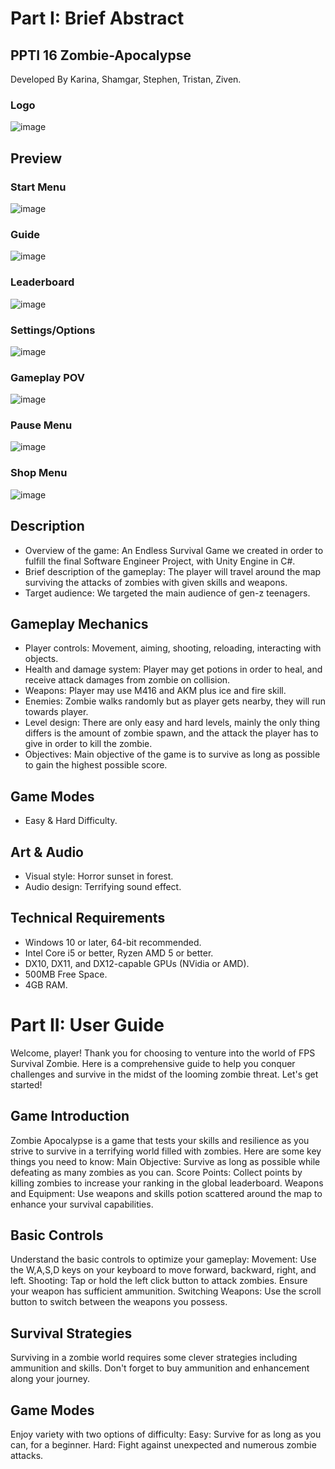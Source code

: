 # Part I: Brief Abstract
## PPTI 16 Zombie-Apocalypse 
Developed By Karina, Shamgar, Stephen, Tristan, Ziven.

### Logo
![image](https://github.com/ZivFerdinand/Zombie-Apocalypse-Unity/blob/main/Assets/Resources/Sprites/GameLogoFinal.png)

## Preview
### Start Menu
![image](https://github.com/ZivFerdinand/Zombie-Apocalypse-Unity/blob/main/README-img/messageImage_1710164574777.jpg)

### Guide
![image](https://github.com/ZivFerdinand/Zombie-Apocalypse-Unity/blob/main/README-img/messageImage_1710164671437.jpg)

### Leaderboard
![image](https://github.com/ZivFerdinand/Zombie-Apocalypse-Unity/blob/main/README-img/messageImage_1710164715597.jpg)

### Settings/Options
![image](https://github.com/ZivFerdinand/Zombie-Apocalypse-Unity/blob/main/README-img/messageImage_1710164750417.jpg)

### Gameplay POV
![image](https://github.com/ZivFerdinand/Zombie-Apocalypse-Unity/blob/main/README-img/messageImage_1710164781166.jpg)

### Pause Menu
![image](https://github.com/ZivFerdinand/Zombie-Apocalypse-Unity/blob/main/README-img/messageImage_1710164806643.jpg)

### Shop Menu
![image](https://github.com/ZivFerdinand/Zombie-Apocalypse-Unity/blob/main/README-img/messageImage_1710164832572.jpg)


## Description
- Overview of the game: An Endless Survival Game we created in order to fulfill the final Software Engineer Project, with Unity Engine in C#.
- Brief description of the gameplay: The player will travel around the map surviving the attacks of zombies with given skills and weapons.
- Target audience: We targeted the main audience of gen-z teenagers.

## Gameplay Mechanics
- Player controls: Movement, aiming, shooting, reloading, interacting with objects.
- Health and damage system: Player may get potions in order to heal, and receive attack damages from zombie on collision.
- Weapons: Player may use M416 and AKM plus ice and fire skill.
- Enemies: Zombie walks randomly but as player gets nearby, they will run towards player.
- Level design: There are only easy and hard levels, mainly the only thing differs is the amount of zombie spawn, and the attack the player has to give in order to kill the zombie.
- Objectives: Main objective of the game is to survive as long as possible to gain the highest possible score.

## Game Modes
- Easy & Hard Difficulty.

## Art & Audio
- Visual style: Horror sunset in forest.
- Audio design: Terrifying sound effect.

## Technical Requirements
- Windows 10 or later, 64-bit recommended.
- Intel Core i5 or better, Ryzen AMD 5 or better.
- DX10, DX11, and DX12-capable GPUs (NVidia or AMD).
- 500MB Free Space.
- 4GB RAM.

# Part II: User Guide
Welcome, player! Thank you for choosing to venture into the world of FPS Survival Zombie. Here is a comprehensive guide to help you conquer challenges and survive in the midst of the looming zombie threat. Let's get started!

## Game Introduction
Zombie Apocalypse is a game that tests your skills and resilience as you strive to survive in a terrifying world filled with zombies. Here are some key things you need to know:
Main Objective: Survive as long as possible while defeating as many zombies as you can.
Score Points: Collect points by killing zombies to increase your ranking in the global leaderboard.
Weapons and Equipment: Use weapons and skills potion scattered around the map to enhance your survival capabilities.

## Basic Controls
Understand the basic controls to optimize your gameplay:
Movement: Use the W,A,S,D keys on your keyboard to move forward, backward, right, and left.
Shooting: Tap or hold the left click button to attack zombies. Ensure your weapon has sufficient ammunition.
Switching Weapons: Use the scroll button to switch between the weapons you possess.

## Survival Strategies
Surviving in a zombie world requires some clever strategies including ammunition and skills. Don't forget to buy ammunition and enhancement along your journey.

## Game Modes
Enjoy variety with two options of difficulty:
Easy: Survive for as long as you can, for a beginner.
Hard: Fight against unexpected and numerous zombie attacks.


